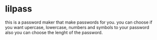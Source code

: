 # lilpass
this is a password maker that make passwords for you. you can choose if you want upercase, lowercase, numbers and symbols to your password also you can choose the lenght of the password.